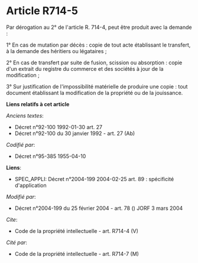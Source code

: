# Article R714-5

Par dérogation au 2° de l'article R. 714-4, peut être produit avec la demande : 

1° En cas de mutation par décès : copie de tout acte établissant le transfert, à la demande des héritiers ou légataires ; 

2° En cas de transfert par suite de fusion, scission ou absorption : copie d'un extrait du registre du commerce et des
sociétés à jour de la modification ; 

3° Sur justification de l'impossibilité matérielle de produire une copie : tout document établissant la modification de la
propriété ou de la jouissance.

**Liens relatifs à cet article**

_Anciens textes_:

  - Décret n°92-100 1992-01-30 art. 27
  - Décret n°92-100 du 30 janvier 1992 - art. 27 (Ab)

_Codifié par_:

  - Décret n°95-385 1955-04-10

**Liens**:

  - SPEC_APPLI: Décret n°2004-199 2004-02-25 art. 89 : spécificité d'application

_Modifié par_:

  - Décret n°2004-199 du 25 février 2004 - art. 78 () JORF 3 mars 2004

_Cite_:

  - Code de la propriété intellectuelle - art. R714-4 (V)

_Cité par_:

  - Code de la propriété intellectuelle - art. R714-7 (M)
